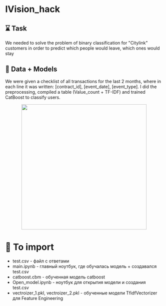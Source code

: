 # IVision_hack
## ⌛ Task
We needed to solve the problem of binary classification for "Citylink" customers in order to predict which people would leave, which ones would stay

## 💾 Data + Models
We were given a checklist of all transactions for the last 2 months, where in each line it was written: [contract_id], [event_date], [event_type]. I did the preprocessing, compiled a table (Value_count + TF-IDF) and trained CatBoost to classify users.

<p style="text-align: center;"><img src="https://github.com/MALINAYAGODA/ZhabkazTeam_ivision/assets/86769332/9db268cf-25d0-4d6d-be42-02572521325e" width="400" align="middle">

# 📣 To import
- test.csv - файл с ответами
- main.ipynb - главный ноутбук, где обучалась модель + создавался test.csv
- catboost.cbm - обученная модель catboost
- Open_model.ipynb - ноутбук для открытия модели и создания test.csv
- vectroizer_1.pkl, vectroizer_2.pkl - обученные модели TfidfVectorizer для Feature Engineering


